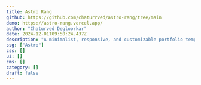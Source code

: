 ```yaml
---
title: Astro Rang
github: https://github.com/chaturrved/astro-rang/tree/main
demo: https://astro-rang.vercel.app/
author: "Chaturved Degloorkar"
date: 2024-12-01T09:50:24.437Z
description: "A minimalist, responsive, and customizable portfolio template built with Astro and Tailwind CSS."
ssg: ["Astro"]
css: []
ui: []
cms: []
category: []
draft: false
---
```


